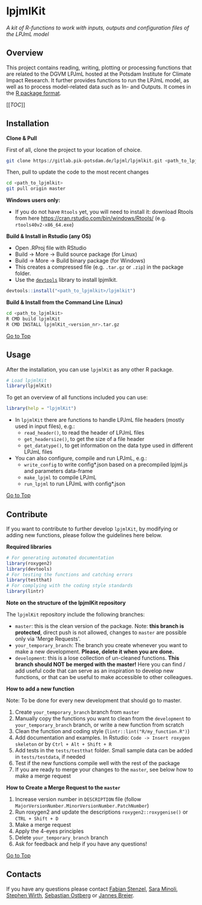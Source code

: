 # lpjmlKit

_A kit of R-functions to work with inputs, outputs and configuration files of the LPJmL model_

## Overview

This project contains reading, writing, plotting or processing functions that are related to the DGVM LPJmL hosted at the Potsdam Institute for Climate Impact Research. 
It further provides functions to run the LPJmL model, as well as to process model-related data such as In- and Outputs. It comes in the [R package format](https://r-pkgs.org/intro.html).

[[_TOC_]]

## Installation

**Clone & Pull**

First of all, clone the project to your location of choice.

```bash
git clone https://gitlab.pik-potsdam.de/lpjml/lpjmlkit.git <path_to_lpjmlkit>
```

Then, pull to update the code to the most recent changes

```bash
cd <path_to_lpjmlkit>
git pull origin master
```

**Windows users only:**
- If you do not have `Rtools` yet, you will need to install it: download Rtools from here https://cran.rstudio.com/bin/windows/Rtools/ (e.g. `rtools40v2-x86_64.exe`)

**Build & Install in Rstudio (any OS)**

- Open .RProj file with RStudio
- Build -> More -> Build source package (for Linux)
- Build -> More -> Build binary package (for Windows)
- This creates a compressed file (e.g. `.tar.gz` or `.zip`) in the package folder.
- Use the [`devtools`](https://rawgit.com/rstudio/cheatsheets/master/package-development.pdf) library to install lpjmlkit.

```R
devtools::install("<path_to_lpjmlkit>/lpjmlkit")
```

**Build & Install from the Command Line (Linux)**

```bash
cd <path_to_lpjmlkit>
R CMD build lpjmlKit
R CMD INSTALL lpjmlKit_<version_nr>.tar.gz
```
[Go to Top](#)

## Usage

After the installation, you can use `lpjmlKit` as any other R package.

```R
# Load lpjmlKit
library(lpjmlKit)
```
To get an overview of all functions included you can use:
```R
library(help = "lpjmlKit")
```

- In `lpjmlKit` there are functions to handle LPJmL file headers (mostly used in input files), e.g.:
  - `read_header()`, to read the header of LPJmL files
  - `get_headersize()`, to get the size of a file header
  - `get_datatype()`, to get information on the data type used in different LPJmL files
- You can also configure, compile and run LPJmL, e.g.:
  - `write_config` to write config*.json based on a precompiled lpjml.js and parameters data-frame
  - `make_lpjml` to compile LPJmL
  - `run_lpjml` to run LPJmL with config\*.json


[Go to Top](#)

## Contribute

If you want to contribute to further develop `lpjmlKit`, by modifying or adding new functions, please follow the guidelines here below.

**Required libraries**

```R
# For generating automated documentation
library(roxygen2)
library(devtools)
# For testing the functions and catching errors
library(testthat)
# For complying with the coding style standards
library(lintr)
```

**Note on the structure of the lpjmlKit repository**

The `lpjmlKit` repository include the following branches:

- `master`: this is the clean version of the package. Note: **this branch is protected**, direct push is not allowed, changes to `master` are possible only via 'Merge Requests'.
- `your_temporary_branch`:  The branch you create whenever you want to make a new development. **Please, delete it when you are done.**
- `development`: this is a lose collection of un-cleaned functions. **This branch should NOT be merged with the master!** Here you can find / add useful code that can serve as an inspiration to develop new  functions, or that can be useful to make accessible to other colleagues.

**How to add a new function**

Note: To be done for every new development that should go to master.
 
1. Create `your_temporary_branch` branch from `master`
1. Manually copy the functions you want to clean from the `development` to `your_temporary_branch` branch, or write a new function from scratch
1. Clean the function and coding style (`lintr::lint("R/my_function.R")`)
1. Add documentation and examples. In Rstudio: `Code -> Insert roxygen skeleton` or by `Ctrl + Alt + Shift + R`
1. Add tests in the `tests/testthat` folder. Small sample data can be added in `tests/testdata`, if needed
1. Test if the new functions compile well with the rest of the package
1. If you are ready to merge your changes to the `master`, see below how to make a merge request

**How to Create a Merge Request to the `master`**

1. Increase version number in `DESCRIPTION` file (follow `MajorVersionNumber.MinorVersionNumber.PatchNumber`)
1. Run roxygen2 and update the descriptions `roxygen2::roxygenise()` or `CTRL + Shift + D`
1. Make a merge request
1. Apply the 4-eyes principles
1. Delete `your_temporary_branch` branch
1. Ask for feedback and help if you have any questions!

[Go to Top](#)

## Contacts

If you have any questions please contact [Fabian Stenzel](mailto:stenzel@pik-potsdam.de), [Sara Minoli](mailto:minoli@pik-potsdam.de), [Stephen Wirth](mailto:wirth@pik-potsdam.de), [Sebastian Ostberg](mailto:ostberg@pik-potsdam.de) or [Jannes Breier](mailto:jannesbr@pik-potsdam.de).


